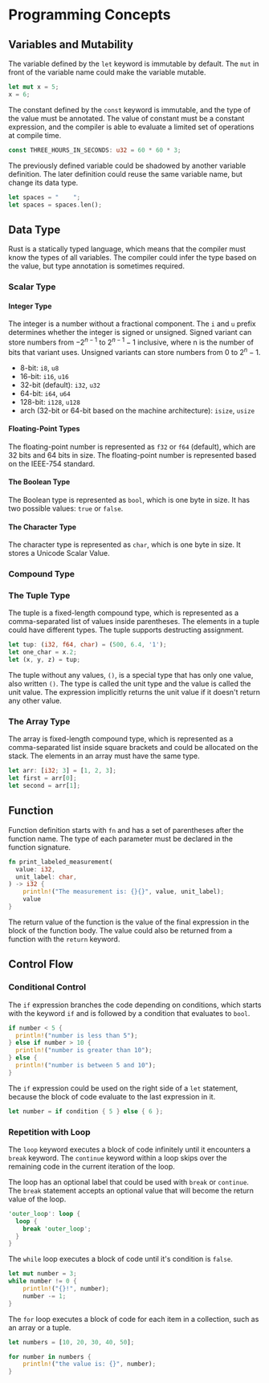# Programming Concepts

## Variables and Mutability

The variable defined by the `let` keyword is immutable by default. The `mut` in front of the variable name could make the variable mutable.

```rust
let mut x = 5;
x = 6;
```

The constant defined by the `const` keyword is immutable, and the type of the value must be annotated. The value of constant must be a constant expression, and the compiler is able to evaluate a limited set of operations at compile time.

```rust
const THREE_HOURS_IN_SECONDS: u32 = 60 * 60 * 3;
```

The previously defined variable could be shadowed by another variable definition. The later definition could reuse the same variable name, but change its data type.

```rust
let spaces = "    ";
let spaces = spaces.len();
```

## Data Type

Rust is a statically typed language, which means that the compiler must know the types of all variables. The compiler could infer the type based on the value, but type annotation is sometimes required.

### Scalar Type

#### Integer Type

The integer is a number without a fractional component. The `i` and `u` prefix determines whether the integer is signed or unsigned. Signed variant can store numbers from $-2^{n - 1}$ to $2^{n - 1} - 1$ inclusive, where n is the number of bits that variant uses. Unsigned variants can store numbers from $0$ to $2^n - 1$.

- 8-bit: `i8`, `u8`
- 16-bit: `i16`, `u16`
- 32-bit (default): `i32`, `u32`
- 64-bit: `i64`, `u64`
- 128-bit: `i128`, `u128`
- arch (32-bit  or 64-bit based on the machine architecture): `isize`, `usize`

#### Floating-Point Types

The floating-point number is represented as `f32` or `f64` (default), which are 32 bits and 64 bits in size. The floating-point number is represented based on the IEEE-754 standard.

#### The Boolean Type

The Boolean type is represented as `bool`, which is one byte in size. It has two possible values: `true` or `false`.

#### The Character Type

The character type is represented as `char`, which is one byte in size. It stores a Unicode Scalar Value.

### Compound Type

### The Tuple Type

The tuple is a fixed-length compound type, which is represented as a comma-separated list of values inside parentheses. The elements in a tuple could have different types. The tuple supports destructing assignment.

```rust
let tup: (i32, f64, char) = (500, 6.4, '1');
let one_char = x.2;
let (x, y, z) = tup;
```

The tuple without any values, `()`, is a special type that has only one value, also written `()`. The type is called the unit type and the value is called the unit value. The expression implicitly returns the unit value if it doesn't return any other value.

### The Array Type

The array is fixed-length compound type, which is represented as a comma-separated list inside square brackets and could be allocated on the stack. The elements in an array must have the same type.

```rust
let arr: [i32; 3] = [1, 2, 3];
let first = arr[0];
let second = arr[1];
```

## Function

Function definition starts with `fn` and has a set of parentheses after the function name. The type of each parameter must be declared in the function signature.

```rust
fn print_labeled_measurement(
  value: i32,
  unit_label: char,
) -> i32 {
    println!("The measurement is: {}{}", value, unit_label);
    value
}
```

The return value of the function is the value of the final expression in the block of the function body. The value could also be returned from a function with the `return` keyword.

## Control Flow

### Conditional Control

The `if` expression branches the code depending on conditions, which starts with the keyword `if` and is followed by a condition that evaluates to `bool`.

```rust
if number < 5 {
  println!("number is less than 5");
} else if number > 10 {
  println!("number is greater than 10");
} else {
  println!("number is between 5 and 10");
}
```

The `if` expression could be used on the right side of a `let` statement, because the block of code evaluate to the last expression in it.

```rust
let number = if condition { 5 } else { 6 };
```

### Repetition with Loop

The `loop` keyword executes a block of code infinitely until it encounters a `break` keyword. The `continue` keyword within a loop skips over the remaining code in the current iteration of the loop.

The loop has an optional label that could be used with `break` or `continue`. The `break` statement accepts an optional value that will become the return value of the loop.

```rust
'outer_loop': loop {
  loop {
    break 'outer_loop';
  }
}
```

The `while` loop executes a block of code until it's condition is `false`.

```rust
let mut number = 3;
while number != 0 {
    println!("{}!", number);
    number -= 1;
}
```

The `for` loop executes a block of code for each item in a collection, such as an array or a tuple.

```rust
let numbers = [10, 20, 30, 40, 50];

for number in numbers {
    println!("the value is: {}", number);
}
```
